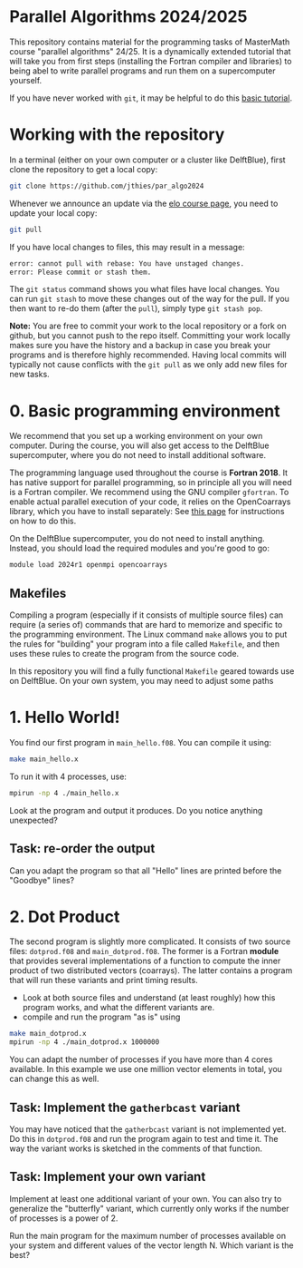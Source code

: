 # Parallel Algorithms 2024/2025

This repository contains material for the programming tasks of MasterMath course "parallel algorithms" 24/25.
It is a dynamically extended tutorial that will take you from first steps (installing the Fortran compiler and libraries)
to being abel to write parallel programs and run them on a supercomputer yourself.

If you have never worked with ``git``, it may be helpful to do this [basic tutorial](https://product.hubspot.com/blog/git-and-github-tutorial-for-beginners).

# Working with the repository

In a terminal (either on your own computer or a cluster like DelftBlue),
first clone the repository to get a local copy:
```bash
git clone https://github.com/jthies/par_algo2024
```

Whenever we announce an update via the [elo course page](https://elo.mastermath.nl/course/view.php?id=1065),
you need to update your local copy:
```bash
git pull
```
If you have local changes to files, this may result in a message:
```bash
error: cannot pull with rebase: You have unstaged changes.
error: Please commit or stash them.
```
The ``git status`` command shows you what files have local changes.
You can run ``git stash`` to move these changes out of the way for the pull.
If you then want to re-do them (after the ``pull``), simply type ``git stash pop``.

**Note:** You are free to commit your work to the local repository or a fork on github,
but you cannot push to the repo itself. Committing your work locally makes sure you have
the history and a backup in case you break your programs and is therefore highly recommended.
Having local commits will typically not cause conflicts with the ``git pull`` as we only
add new files for new tasks.

# 0. Basic programming environment

We recommend that you set up a working environment on your own computer.
During the course, you will also get access to the DelftBlue supercomputer,
where you do not need to install additional software.

The programming language used throughout the course is **Fortran 2018**. It has native support for
parallel programming, so in principle all you will need is a Fortran compiler.
We recommend using the GNU compiler ``gfortran``. To enable actual parallel execution of your code,
it relies on the OpenCoarrays library, which you have to install separately:
See [this page](http://www.opencoarrays.org/) for instructions on how to do this.

On the DelftBlue supercomputer, you do not need to install anything. Instead, you should load the required modules
and you're good to go:
```bash
module load 2024r1 openmpi opencoarrays
```
## Makefiles

Compiling a program (especially if it consists of multiple source files)
can require (a series of) commands that are hard to memorize and specific
to the programming environment. The Linux command ``make`` allows you to put the
rules for "building" your program into a file called ``Makefile``, and then uses
these rules to create the program from the source code.

In this repository you will find a fully functional ``Makefile`` geared towards
use on DelftBlue. On your own system, you may need to adjust some paths

# 1. Hello World!

You find our first program in ``main_hello.f08``.
You can compile it using:
```bash
make main_hello.x
```
To run it with 4 processes, use:
```bash
mpirun -np 4 ./main_hello.x
```
Look at the program and output it produces.
Do you notice anything unexpected?

## Task: re-order the output

Can you adapt the program so that all "Hello" lines are printed before the "Goodbye" lines?

# 2. Dot Product

The second program is slightly more complicated. It consists of two source files: ``dotprod.f08``
and ``main_dotprod.f08``. The former is a Fortran __module__ that provides several implementations
of a function to compute the inner product of two distributed vectors (coarrays). The latter contains
a program that will run these variants and print timing results.

- Look at both source files and understand (at least roughly) how this program works, and what the different
variants are.
- compile and run the program "as is" using
```bash
make main_dotprod.x
mpirun -np 4 ./main_dotprod.x 1000000
```
You can adapt the number of processes if you have more than 4 cores available. In this example we use one million vector elements in total,
you can change this as well.

## Task: Implement the ``gatherbcast`` variant

You may have noticed that the ``gatherbcast`` variant is not implemented yet.
Do this in ``dotprod.f08`` and run the program again to test and time it.
The way the variant works is sketched in the comments of that function.

## Task: Implement your own variant

Implement at least one additional variant of your own. You can also try to generalize the "butterfly"
variant, which currently only works if the number of processes is a power of 2.

Run the main program for the maximum number of processes available on your system and different values of the vector length N.
Which variant is the best?

